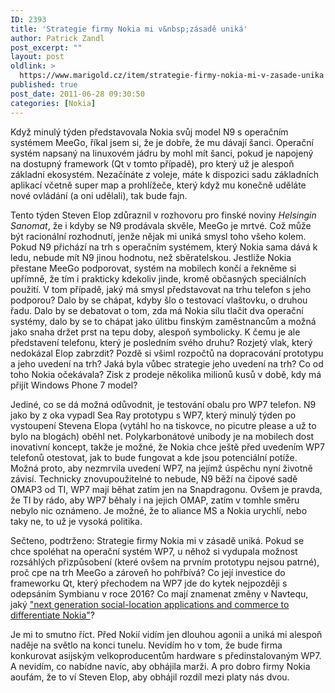 ```yaml
---
ID: 2393
title: 'Strategie firmy Nokia mi v&nbsp;zásadě uniká'
author: Patrick Zandl
post_excerpt: ""
layout: post
oldlink: >
  https://www.marigold.cz/item/strategie-firmy-nokia-mi-v-zasade-unika
published: true
post_date: 2011-06-28 09:30:50
categories: [Nokia]
---
```

Když minulý týden představovala Nokia svůj model N9 s operačním systémem MeeGo, říkal jsem si, že je dobře, že mu dávají šanci. Operační systém napsaný na linuxovém jádru by mohl mít šanci, pokud je napojený na dostupný framework (Qt v tomto případě), pro který už je alespoň základní ekosystém. Nezačínáte z voleje, máte k dispozici sadu základních aplikací včetně super map a prohlížeče, který když mu konečně uděláte nové ovládání (a oni udělali), tak bude fajn. 

Tento týden Steven Elop zdůraznil v rozhovoru pro finské noviny <em>Helsingin Sanomat</em>, že i kdyby se N9 prodávala skvěle, MeeGo je mrtvé. Což může být racionální rozhodnutí, jenže nějak mi uniká smysl toho všeho kolem. Pokud N9 přichází na trh s operačním systémem, který Nokia sama dává k ledu, nebude mít N9 jinou hodnotu, než sběratelskou. Jestliže Nokia přestane MeeGo podporovat, systém na mobilech končí a řekněme si upřímně, že tím i prakticky kdekoliv jinde, kromě občasných speciálních použití. V tom případě, jaký má smysl představovat na trhu telefon s jeho podporou? Dalo by se chápat, kdyby šlo o testovací vlaštovku, o druhou řadu. Dalo by se debatovat o tom, zda má Nokia sílu tlačit dva operační systémy, dalo by se to chápat jako úlitbu finským zaměstnancům a možná jako snaha držet prst na tepu doby, alespoň symbolicky. K čemu je ale představení telefonu, který je posledním svého druhu? Rozjetý vlak, který nedokázal Elop zabrzdit? Pozdě si všiml rozpočtů na dopracování prototypu a jeho uvedení na trh? Jaká byla vůbec strategie jeho uvedení na trh? Co od toho Nokia očekávala? Zisk z prodeje několika milionů kusů v době, kdy má přijít Windows Phone 7 model? 

Jediné, co se dá možná odůvodnit, je testování obalu pro WP7 telefon. N9 jako by z oka vypadl Sea Ray prototypu s WP7, který minulý týden po vystoupení Stevena Elopa (vytáhl ho na tiskovce, no picutre please a už to bylo na blogách) oběhl net. Polykarbonátové unibody je na mobilech dost inovativní koncept, takže je možné, že Nokia chce ještě před uvedením WP7 telefonů otestovat, jak to bude fungovat a kde jsou potenciální potíže. Možná proto, aby nezmrvila uvedení WP7, na jejímž úspěchu nyní životně závisí. Technicky znovupoužitelné to nebude, N9 běží na čipové sadě OMAP3 od TI, WP7 mají běhat zatím jen na Snapdragonu. Ovšem je pravda, že TI by rádo, aby WP7 běhaly i na jejich OMAP, zatím v tomhle směru nebylo nic oznámeno. Je možné, že to aliance MS a Nokia urychlí, nebo taky ne, to už je vysoká politika. 

Sečteno, podtrženo: Strategie firmy Nokia mi v zásadě uniká. Pokud se chce spoléhat na operační systém WP7, u něhož si vydupala možnost rozsáhlých přizpůsobení (které ovšem na prvním prototypu nejsou patrné), proč cpe na trh MeeGo a zároveň ho pohřbívá? Co její investice do frameworku Qt, který přechodem na WP7 jde do kytek nejpozději s odepsáním Symbianu v roce 2016? Co mají znamenat změny v Navtequ, jaký <a href="http://press.nokia.com/2011/06/22/nokia-renews-mission-for-mobile-and-location-based-services-appoints-michael-halbherr-executive-vice-president/">"next generation social-location applications and commerce to differentiate Nokia"</a>?    

Je mi to smutno říct. Před Nokií vidím jen dlouhou agonii a uniká mi alespoň naděje na světlo na konci tunelu. Nevidím ho v tom, že bude firma konkurovat asijským velkoproducentům hardware s předinstalovaným WP7. A nevidím, co nabídne navíc, aby obhájila marži. A pro dobro firmy Nokia aoufám, že to ví Steven Elop, aby obhájil rozdíl mezi platy nás dvou.